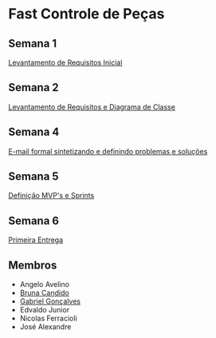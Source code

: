 # Fast Controle de Peças

## Semana 1

[Levantamento de Requisitos Inicial](./semana_1/README.md)

## Semana 2

[Levantamento de Requisitos e Diagrama de Classe](./semana_2/README.md)

## Semana 4

[E-mail formal sintetizando e definindo problemas e soluções](./semana_4/)

## Semana 5

[Definição MVP's e Sprints](./semana_5/README.md)

## Semana 6

[Primeira Entrega](./semana_6/README.md)

## Membros

- Angelo Avelino
- [Bruna Candido](https://github.com/BruuhCand)
- [Gabriel Gonçalves](https://github.com/ExiledSpirit)
- Edvaldo Junior
- Nicolas Ferracioli
- José Alexandre
